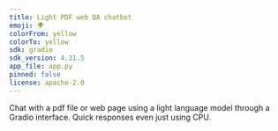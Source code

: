 ```yaml
---
title: Light PDF web QA chatbot
emoji: 🌍
colorFrom: yellow
colorTo: yellow
sdk: gradio
sdk_version: 4.31.5
app_file: app.py
pinned: false
license: apache-2.0
---
```


Chat with a pdf file or web page using a light language model through a Gradio interface. Quick responses even just using CPU.

